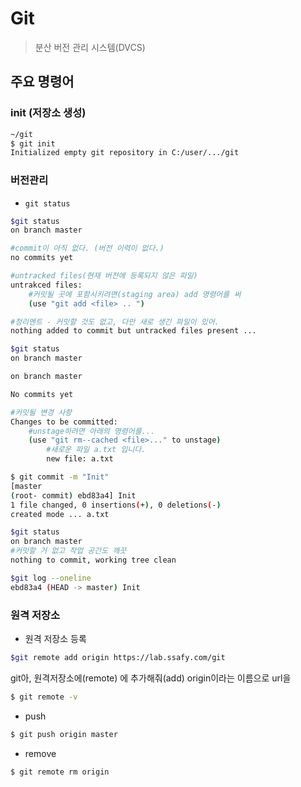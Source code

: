 # Git

> 분산 버전 관리 시스템(DVCS)

## 주요 명령어

###  init (저장소 생성)

```bash
~/git
$ git init
Initialized empty git repository in C:/user/.../git
```



### 버전관리

- `git status`

```bash
$git status
on branch master

#commit이 아직 없다. (버전 이력이 없다.)
no commits yet

#untracked files(현재 버전에 등록되지 않은 파일)
untrakced files:
	#커밋될 곳에 포함시키려면(staging area) add 명령어를 써
	(use "git add <file> .. ")

#정리멘트 - 커밋할 것도 없고, 다만 새로 생긴 파일이 있어.
nothing added to commit but untracked files present ...
```

```bash
$git status
on branch master

on branch master

No commits yet

#커밋될 변경 사항
Changes to be committed:
	#unstage하려면 아래의 명령어를...
	(use "git rm--cached <file>..." to unstage)
		#새로운 파일 a.txt 입니다.
    	new file: a.txt
```

```bash
$ git commit -m "Init"
[master 
(root- commit) ebd83a4] Init
1 file changed, 0 insertions(+), 0 deletions(-)
created mode ... a.txt

$git status
on branch master
#커밋할 거 없고 작업 공간도 깨끗
nothing to commit, working tree clean

$git log --oneline
ebd83a4 (HEAD -> master) Init
```



### 원격 저장소

- 원격 저장소 등록

```bash
$git remote add origin https://lab.ssafy.com/git
```



git아, 원격저장소에(remote) 에 추가해줘(add) origin이라는 이름으로 url을

```bash
$ git remote -v
```



- push

``` bash
$ git push origin master
```



- remove

```bash
$ git remote rm origin
```

